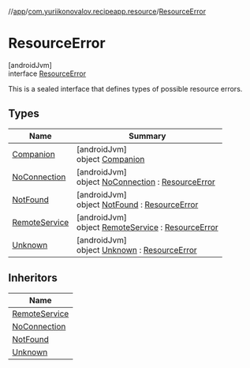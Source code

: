 //[app](../../../index.md)/[com.yuriikonovalov.recipeapp.resource](../index.md)/[ResourceError](index.md)

# ResourceError

[androidJvm]\
interface [ResourceError](index.md)

This is a sealed interface that defines types of possible resource errors.

## Types

| Name | Summary |
|---|---|
| [Companion](-companion/index.md) | [androidJvm]<br>object [Companion](-companion/index.md) |
| [NoConnection](-no-connection/index.md) | [androidJvm]<br>object [NoConnection](-no-connection/index.md) : [ResourceError](index.md) |
| [NotFound](-not-found/index.md) | [androidJvm]<br>object [NotFound](-not-found/index.md) : [ResourceError](index.md) |
| [RemoteService](-remote-service/index.md) | [androidJvm]<br>object [RemoteService](-remote-service/index.md) : [ResourceError](index.md) |
| [Unknown](-unknown/index.md) | [androidJvm]<br>object [Unknown](-unknown/index.md) : [ResourceError](index.md) |

## Inheritors

| Name |
|---|
| [RemoteService](-remote-service/index.md) |
| [NoConnection](-no-connection/index.md) |
| [NotFound](-not-found/index.md) |
| [Unknown](-unknown/index.md) |
